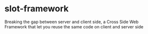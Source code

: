 slot-framework
==============

Breaking the gap between server and client side, a Cross Side Web Framework that let you reuse the same code on client and server side
